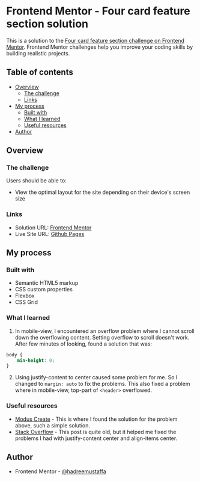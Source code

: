# Frontend Mentor - Four card feature section solution

This is a solution to the [Four card feature section challenge on Frontend Mentor](https://www.frontendmentor.io/challenges/four-card-feature-section-weK1eFYK). Frontend Mentor challenges help you improve your coding skills by building realistic projects.

## Table of contents

- [Overview](#overview)
  - [The challenge](#the-challenge)
  - [Links](#links)
- [My process](#my-process)
  - [Built with](#built-with)
  - [What I learned](#what-i-learned)
  - [Useful resources](#useful-resources)
- [Author](#author)

## Overview

### The challenge

Users should be able to:

- View the optimal layout for the site depending on their device's screen size

### Links

- Solution URL: [Frontend Mentor](https://www.frontendmentor.io/solutions/fourcard-feature-section-using-flexbox-and-grid-orfiFJkMAH)
- Live Site URL: [Github Pages](https://hadreemustaffa.github.io/four-card-feature-section/)

## My process

### Built with

- Semantic HTML5 markup
- CSS custom properties
- Flexbox
- CSS Grid

### What I learned

1. In mobile-view, I encountered an overflow problem where I cannot scroll down the overflowing content. Setting overflow to scroll doesn't work. After few minutes of looking, found a solution that was:

```css
body {
	min-height: 0;
}
```

2. Using justify-content to center caused some problem for me. So I changed to `margin: auto` to fix the problems. This also fixed a problem where in mobile-view, top-part of `<header>` overflowed.

### Useful resources

- [Modus Create](https://moduscreate.com/blog/how-to-fix-overflow-issues-in-css-flex-layouts/) - This is where I found the solution for the problem above, such a simple solution.
- [Stack Overflow](https://stackoverflow.com/questions/36988406/flexbox-overflow-top-of-the-element-is-missing) - This post is quite old, but it helped me fixed the problems I had with justify-content center and align-items center.

## Author

- Frontend Mentor - [@hadreemustaffa](https://www.frontendmentor.io/profile/hadreemustaffa)
